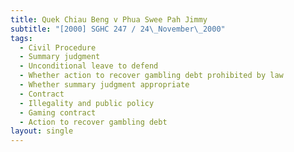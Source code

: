 ```yaml
---
title: Quek Chiau Beng v Phua Swee Pah Jimmy
subtitle: "[2000] SGHC 247 / 24\_November\_2000"
tags:
  - Civil Procedure
  - Summary judgment
  - Unconditional leave to defend
  - Whether action to recover gambling debt prohibited by law
  - Whether summary judgment appropriate
  - Contract
  - Illegality and public policy
  - Gaming contract
  - Action to recover gambling debt
layout: single
---
```


